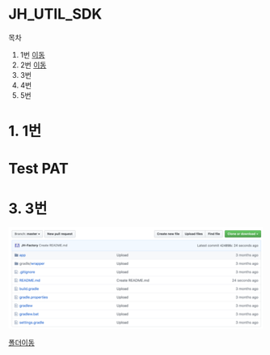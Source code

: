 # JH_UTIL_SDK

목차

1. 1번 [이동](#1번)
2. 2번 [이동](#test-pat)
3. 3번
4. 4번
5. 5번





# 1. 1번













# Test PAT









# 3. 3번













![ex_screenshot](./img/1.png)



[폴더이동](./img)

